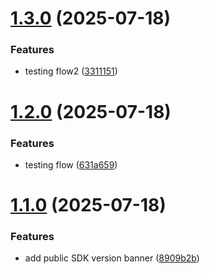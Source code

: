 # [1.3.0](https://github.com/harshalBhawsar30/semantic-release-test/compare/v1.2.0...v1.3.0) (2025-07-18)


### Features

* testing flow2 ([3311151](https://github.com/harshalBhawsar30/semantic-release-test/commit/3311151fbba1abc15c5c46daa8e163c4b9317d15))

# [1.2.0](https://github.com/harshalBhawsar30/semantic-release-test/compare/v1.1.0...v1.2.0) (2025-07-18)


### Features

* testing flow ([631a659](https://github.com/harshalBhawsar30/semantic-release-test/commit/631a659c1510576d802c5c6ba7fc0f4cd25ab9ea))

# [1.1.0](https://github.com/harshalBhawsar30/semantic-release-test/compare/v1.0.0...v1.1.0) (2025-07-18)


### Features

* add public SDK version banner ([8909b2b](https://github.com/harshalBhawsar30/semantic-release-test/commit/8909b2bbaa7cc7c0c36a4256a82902be33d5e020))
